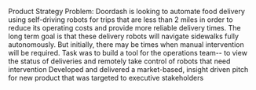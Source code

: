 Product Strategy
Problem:
Doordash is looking to automate food delivery using self-driving robots for trips that are less than 2 miles in order to reduce its operating costs and provide more reliable delivery times. The long term goal is that these delivery robots will navigate sidewalks fully autonomously. But initially, there may be times when manual intervention will be required.
Task was to build a tool for the operations team-- to view the status of deliveries and remotely take control of robots that need intervention
Developed and delivered a market-based, insight driven pitch for new product that was targeted to executive stakeholders
